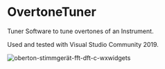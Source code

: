 # OvertoneTuner
 Tuner Software to tune overtones of an Instrument.

 Used and tested with Visual Studio Community 2019.

![oberton-stimmgerät-fft-dft-c-wxwidgets](https://github.com/user-attachments/assets/0b3f21be-2d9f-4d85-882d-036bb1749430)
